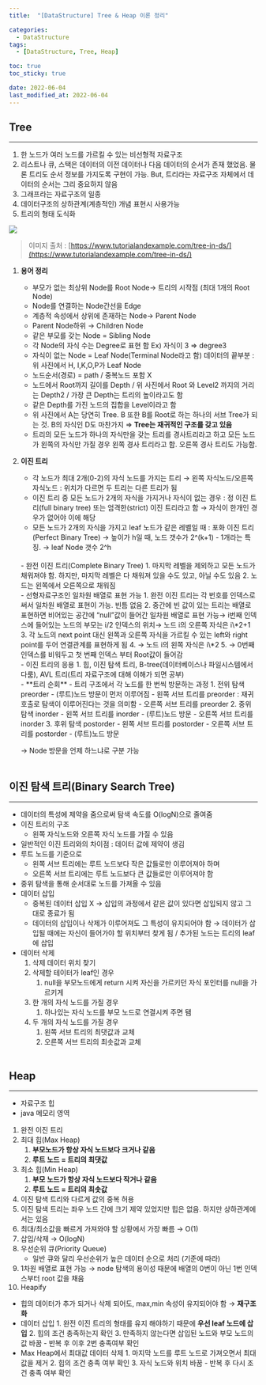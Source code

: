 ```yaml
---
title:  "[DataStructure] Tree & Heap 이론 정리" 

categories:
  - DataStructure
tags:
  - [DataStructure, Tree, Heap]

toc: true
toc_sticky: true

date: 2022-06-04
last_modified_at: 2022-06-04
---
```


## Tree
---

1.  한 노드가 여러 노드를 가르킬 수 있는 비선형적 자료구조
2.  리스트나 큐, 스택은 데이터의 이전 데이터나 다음 데이터의 순서가 존재 했었음. 물론 트리도 순서 정보를 가지도록 구현이 가능. But, 트리라는 자료구조 자체에서 데이터의 순서는 그리 중요하지 않음
3.  그래프라는 자료구조의 일종
4.  데이터구조의 상하관계(계층적인) 개념 표현시 사용가능
5.  트리의 형태 도식화

![](https://velog.velcdn.com/images/leewg97/post/90c20b78-14d9-430c-b2e8-cb5c9fcba5d3/image.png)


> 이미지 출처 : [https://www.tutorialandexample.com/tree-in-ds/](https://www.tutorialandexample.com/tree-in-ds/)

1. **용어 정리**
    - 부모가 없는 최상위 Node를 Root Node→ 트리의 시작점 (최대 1개의 Root Node)
    - Node를 연결하는 Node간선을 Edge
    - 계층적 속성에서 상위에 존재하는 Node→ Parent Node
    - Parent Node하위 → Children Node
    - 같은 부모를 갖는 Node = Sibling Node
    - 각 Node의 자식 수는 Degree로 표현 함 Ex) 자식이 3 ⇒ degree3
    - 자식이 없는 Node = Leaf Node(Terminal Node라고 함) 데이터의 끝부분 : 위 사진에서 H, I,K,O,P가 Leaf Node
    - 노드순서(경로) = path / 중복노드 포함 X
    - 노드에서 Root까지 길이를 Depth / 위 사진에서 Root 와 Level2 까지의 거리는 Depth2 / 가장 큰 Depth는 트리의 높이라고도 함
    - 같은 Depth를 가진 노드의 집합을 Level이라고 함
    - 위 사진에서 A는 당연히 Tree. B 또한 B를 Root로 하는 하나의 서브 Tree가 되는 것. B의 자식인 D도 마찬가지 ⇒ **Tree는 재귀적인 구조를 갖고 있음**
    -  트리의 모든 노드가 하나의 자식만을 갖는 트리를 경사트리라고 하고 모든 노드가 왼쪽의 자식만 가질 경우 왼쪽 경사 트리라고 함. 오른쪽 경사 트리도 가능함.

2. **이진 트리**
    - 각 노드가 최대 2개(0-2)의 자식 노드를 가지는 트리
     → 왼쪽 자식노드/오른쪽 자식노드 : 위치가 다르면 두 트리는 다른 트리가 됨
    - 이진 트리 중 모든 노드가 2개의 자식을 가지거나 자식이 없는 경우 : 정 이진 트리(full binary tree) 또는 엄격한(strict) 이진 트리라고 함
     → 자식이 한개인 경우가 없어야 이에 해당
    - 모든 노드가 2개의 자식을 가지고 leaf 노드가 같은 레벨일 때 : 포화 이진 트리(Perfect Binary Tree) → 높이가 h일 때, 노드 갯수가 2^(k+1) - 1개라는 특징.
     → leaf Node 갯수 2^h
     <br>
    - 완전 이진 트리(Complete Binary Tree)
        1.  마지막 레벨을 제외하고 모든 노드가 채워져야 함. 하지만, 마지막 레벨은 다 채워져 있을 수도 있고, 아닐 수도 있음
        2.  노드는 왼쪽에서 오른쪽으로 채워짐
        <br>
    - 선형자료구조인 일차원 배열로 표현 가능
        1.  완전 이진 트리는 각 번호를 인덱스로 써서 일차원 배열로 표현이 가능. 빈틈 없음
        2.  중간에 빈 값이 있는 트리는 배열로 표현하면 비어있는 공간에 “null”값이 들어간 일차원 배열로 표현 가능→ i번째 인덱스에 들어있는 노드의 부모는 i/2 인덱스의 위치→ 노드 i의 오른쪽 자식은 i\*2+1
        3.  각 노드의 next point 대신 왼쪽과 오른쪽 자식을 가르킬 수 있는 left와 right point를 두어 연결관계를 표현하게 됨
        4.  → 노드 i의 왼쪽 자식은 i\*2
        5.  → 0번째 인덱스를 비워두고 첫 번째 인덱스 부터 Root값이 들어감
        <br>
    - 이진 트리의 응용
        1.  힙, 이진 탐색 트리, B-tree(데이터베이스나 파일시스템에서 다룸), AVL 트리(트리 자료구조에 대해 이해가 되면 공부)
        <br>
    - **트리 순회**
        - 트리 구조에서 각 노드를 한 번씩 방문하는 과정
         1.  전위 탐색 preorder
                - (루트)노드 방문이 먼저 이루어짐
                - 왼쪽 서브 트리를 preorder : 재귀호출로 탐색이 이루어진다는 것을 의미함
                - 오른쪽 서브 트리를 preorder
         2.  중위 탐색 inorder
                -   왼쪽 서브 트리를 inorder
                -   (루트)노드 방문
                -   오른쪽 서브 트리를 inorder
         3.  후위 탐색 postorder
                -   왼쪽 서브 트리를 postorder
                -   오른쪽 서브 트리를 postorder
                -   (루트)노드 방문
                
     → Node 방문을 언제 하느냐로 구분 가능
<br><br>

## 이진 탐색 트리(Binary Search Tree)
---

-   데이터의 특성에 제약을 줌으로써 탐색 속도를 O(logN)으로 줄여줌
-   이진 트리의 구조
    -   왼쪽 자식노드와 오른쪽 자식 노드를 가질 수 있음
-   일반적인 이진 트리와의 차이점 : 데이터 값에 제약이 생김
-   루트 노드를 기준으로
    -   왼쪽 서브 트리에는 루트 노드보다 작은 값들로만 이루어져야 하며
    -   오른쪽 서브 트리에는 루트 노드보다 큰 값들로만 이루어져야 함
-   중위 탐색을 통해 순서대로 노드를 가져올 수 있음
-   데이터 삽입
    -   중복된 데이터 삽입 X → 삽입의 과정에서 같은 값이 있다면 삽입되지 않고 그대로 종료가 됨
    -   데이터의 삽입이나 삭제가 이루어져도 그 특성이 유지되어야 함 → 데이터가 삽입될 때에는 자신이 들어가야 할 위치부터 찾게 됨 / 추가된 노드는 트리의 leaf에 삽입
-   데이터 삭제
    1.  삭제 데이터 위치 찾기
    2.  삭제할 테이터가 leaf인 경우
        1.  null을 부모노드에게 return 시켜 자신을 가르키던 자식 포인터를 null을 가르키게
    3.  한 개의 자식 노드를 가질 경우
        1.  하나있는 자식 노드를 부모 노드로 연결시켜 주면 됌
    4.  두 개의 자식 노드를 가질 경우
        1.  왼쪽 서브 트리의 최댓값과 교체
        2.  오른쪽 서브 트리의 최솟값과 교체
<br><br>

## Heap
---

-   자료구조 힙
-   java 메모리 영역

1.  완전 이진 트리
2.  최대 힙(Max Heap)
    1.  **부모노드가 항상 자식 노드보다 크거나 같음**
    2.  **루트 노드 = 트리의 최댓값**
3.  최소 힙(Min Heap)
    1.  **부모 노드가 항상 자식 노드보다 작거나 같음**
    2.  **루트 노드 = 트리의 최솟값**
4.  이진 탐색 트리와 다르게 값의 중복 허용
5.  이진 탐색 트리는 좌우 노드 간에 크기 제약 있었지만 힙은 없음. 하지만 상하관계에서는 있음
6.  최대/최소값을 빠르게 가져와야 할 상황에서 가장 빠름 → O(1)
7.  삽입/삭제 → O(logN)
8.  우선순위 큐(Priority Queue)
    - 일반 큐와 달리 우선순위가 높은 데이터 순으로 처리 (기준에 따라)
9.  1차원 배열로 표현 가능 → node 탐색의 용이성 때문에 배열의 0번이 아닌 1번 인덱스부터 root 값을 채움
10.  Heapify
    
   - 힙의 데이터가 추가 되거나 삭제 되어도, max,min 속성이 유지되어야 함 → **재구조화**
   - 데이터 삽입
    1.  완전 이진 트리의 형태를 유지 해야하기 때문에 **우선 leaf 노드에 삽입**
    2.  힙의 조건 충족하는지 확인
    3.  만족하지 않는다면 삽입된 노드와 부모 노드의 값 바꿈 - 반복 후 이후 2번 충족여부 확인
   - Max Heap에서 최대값 데이터 삭제
    1.  마지막 노드를 루트 노드로 가져오면서 최대값을 제거
    2.  힙의 조건 충족 여부 확인
    3.  자식 노드와 위치 바꿈 - 반복 후 다시 조건 충족 여부 확인
